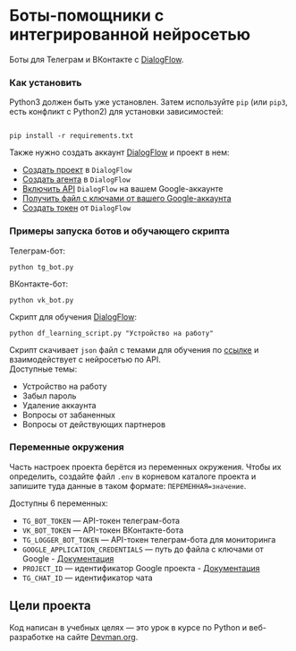 # Боты-помощники с интегрированной нейросетью
Боты для Телеграм и ВКонтакте с [DialogFlow](https://dialogflow.cloud.google.com/#/getStarted).

### Как установить

Python3 должен быть уже установлен. Затем используйте `pip` (или `pip3`, есть конфликт с Python2) для установки зависимостей:

```

pip install -r requirements.txt

```

Также нужно создать аккаунт [DialogFlow](https://dialogflow.cloud.google.com/#/getStarted) и проект в нем:  
- [Создать проект](https://cloud.google.com/dialogflow/es/docs/quick/setup) в `DialogFlow`
- [Создать агента](https://cloud.google.com/dialogflow/es/docs/quick/build-agent) в `DialogFlow`
- [Включить API](https://cloud.google.com/dialogflow/es/docs/quick/setup#api) `DialogFlow` на вашем Google-аккаунте
- [Получить файл с ключами от вашего Google-аккаунта](https://cloud.google.com/dialogflow/es/docs/quick/setup#sdk)
- [Создать токен](https://cloud.google.com/docs/authentication/api-keys) от `DialogFlow`

### Примеры запуска ботов и обучающего скрипта
Телеграм-бот:

```
python tg_bot.py 
```

ВКонтакте-бот:
```
python vk_bot.py 
```

Скрипт для обучения [DialogFlow](https://dialogflow.cloud.google.com/#/getStarted):
```
python df_learning_script.py "Устройство на работу" 
```
Скрипт скачивает `json` файл с темами для обучения по [ссылке](https://dvmn.org/media/filer_public/a7/db/a7db66c0-1259-4dac-9726-2d1fa9c44f20/questions.json) и взаимодействует с нейросетью по API.  
Доступные темы:
- Устройство на работу
- Забыл пароль
- Удаление аккаунта
- Вопросы от забаненных
- Вопросы от действующих партнеров

### Переменные окружения

Часть настроек проекта берётся из переменных окружения. Чтобы их определить, создайте файл `.env` в корневом каталоге проекта и 
запишите туда данные в таком формате: `ПЕРЕМЕННАЯ=значение`.

Доступны 6 переменных:
- `TG_BOT_TOKEN` — API-токен телеграм-бота 
- `VK_BOT_TOKEN` — API-токен ВКонтакте-бота
- `TG_LOGGER_BOT_TOKEN` — API-токен телеграм-бота для мониторинга
- `GOOGLE_APPLICATION_CREDENTIALS` — путь до файла с ключами от Google - [Документация](https://cloud.google.com/dialogflow/es/docs/quick/setup#sdk)
- `PROJECT_ID` — идентификатор Google проекта - [Документация](https://cloud.google.com/dialogflow/es/docs/quick/setup)
- `TG_CHAT_ID` — идентификатор чата

## Цели проекта

Код написан в учебных целях — это урок в курсе по Python и веб-разработке на сайте [Devman.org](https://dvmn.org).